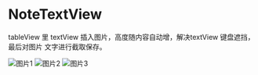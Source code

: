 # NoteTextView
tableView 里 textView  插入图片，高度随内容自动增，解决textView 键盘遮挡，最后对图片 文字进行截取保存。

![图片1](http://7xqhpe.com1.z0.glb.clouddn.com/IMG_1032.jpg!github)  ![图片2](http://7xqhpe.com1.z0.glb.clouddn.com/IMG_1031.jpg!github)
![图片3](http://7xqhpe.com1.z0.glb.clouddn.com/IMG_1030.jpg!github)
